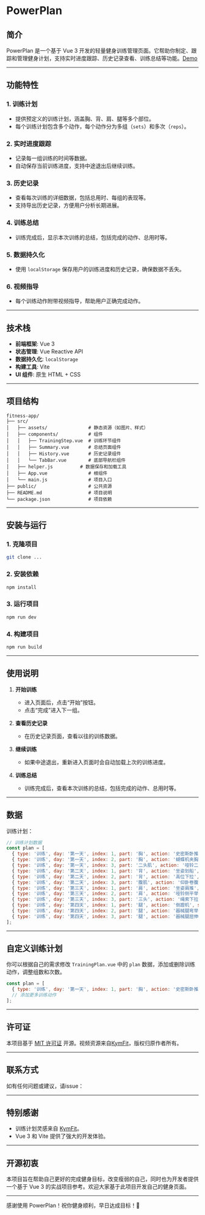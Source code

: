 # PowerPlan

## 简介

PowerPlan 是一个基于 Vue 3 开发的轻量健身训练管理页面。它帮助你制定、跟踪和管理健身计划，支持实时进度跟踪、历史记录查看、训练总结等功能。[Demo](https://do.imhcg.cn/)

---

## 功能特性

### 1. **训练计划**
   - 提供预定义的训练计划，涵盖胸、背、肩、腿等多个部位。
   - 每个训练计划包含多个动作，每个动作分为多组（`sets`）和多次（`reps`）。

### 2. **实时进度跟踪**
   - 记录每一组训练的时间等数据。
   - 自动保存当前训练进度，支持中途退出后继续训练。

### 3. **历史记录**
   - 查看每次训练的详细数据，包括总用时、每组的表现等。
   - 支持导出历史记录，方便用户分析长期进展。

### 4. **训练总结**
   - 训练完成后，显示本次训练的总结，包括完成的动作、总用时等。

### 5. **数据持久化**
   - 使用 `localStorage` 保存用户的训练进度和历史记录，确保数据不丢失。

### 6. **视频指导**
   - 每个训练动作附带视频指导，帮助用户正确完成动作。

---

## 技术栈

- **前端框架**: Vue 3
- **状态管理**: Vue Reactive API
- **数据持久化**: `localStorage`
- **构建工具**: Vite
- **UI 组件**: 原生 HTML + CSS

---

## 项目结构

```
fitness-app/
├── src/
│   ├── assets/               # 静态资源（如图片、样式）
│   ├── components/           # 组件
│   │   ├── TrainingStep.vue  # 训练环节组件
│   │   ├── Summary.vue       # 总结页面组件
│   │   ├── History.vue       # 历史记录组件
│   │   └── TabBar.vue        # 底部导航栏组件
│   ├── helper.js          # 数据保存和加载工具
│   ├── App.vue               # 根组件
│   └── main.js               # 项目入口
├── public/                   # 公共资源
├── README.md                 # 项目说明
└── package.json              # 项目依赖
```

---

## 安装与运行

### 1. 克隆项目

```bash
git clone ...
```

### 2. 安装依赖

```bash
npm install
```

### 3. 运行项目

```bash
npm run dev
```

### 4. 构建项目

```bash
npm run build
```

---

## 使用说明

1. **开始训练**
   - 进入页面后，点击“开始”按钮。
   - 点击“完成”进入下一组。

2. **查看历史记录**
   - 在历史记录页面，查看以往的训练数据。

3. **继续训练**
   - 如果中途退出，重新进入页面时会自动加载上次的训练进度。

4. **训练总结**
   - 训练完成后，查看本次训练的总结，包括完成的动作、总用时等。

---

## 数据

训练计划：

```javascript
// 训练计划数据
const plan = [
  { type: '训练', day: '第一天', index: 1, part: '胸', action: '史密斯卧推', sets: 5, reps: '12-15' },
  { type: '训练', day: '第一天', index: 2, part: '胸', action: '蝴蝶机夹胸', sets: 5, reps: '12-15' },
  { type: '训练', day: '第一天', index: 3, part: '二头肌', action: '哑铃二头肌弯举', sets: 5, reps: '12-15' },
  { type: '训练', day: '第二天', index: 1, part: '背', action: '坐姿划船', sets: 5, reps: '12-15' },
  { type: '训练', day: '第二天', index: 2, part: '背', action: '高位下拉', sets: 5, reps: '12-15' },
  { type: '训练', day: '第二天', index: 3, part: '腹肌', action: '仰卧卷腹', sets: 5, reps: '12-15' },
  { type: '训练', day: '第三天', index: 1, part: '肩', action: '坐姿肩推', sets: 5, reps: '12-15' },
  { type: '训练', day: '第三天', index: 2, part: '肩', action: '哑铃侧平举', sets: 5, reps: '12-15' },
  { type: '训练', day: '第三天', index: 3, part: '三头', action: '绳索下拉', sets: 5, reps: '12-15' },
  { type: '训练', day: '第四天', index: 1, part: '腿', action: '倒蹬机', sets: 5, reps: '12-15' },
  { type: '训练', day: '第四天', index: 2, part: '腿', action: '器械腿弯举', sets: 5, reps: '12-15' },
  { type: '训练', day: '第四天', index: 3, part: '腿', action: '器械腿屈伸', sets: 5, reps: '12-15' },
];

```

---

## 自定义训练计划

你可以根据自己的需求修改 `TrainingPlan.vue` 中的 `plan` 数据，添加或删除训练动作，调整组数和次数。

```javascript
const plan = [
  { type: '训练', day: '第一天', index: 1, part: '胸', action: '史密斯卧推', sets: 5, reps: '12-15' },
  // 添加更多训练动作
];
```

---


## 许可证

本项目基于 [MIT 许可证](LICENSE) 开源。视频资源来自[KymFit](https://www.bilibili.com/video/BV1NX4y1v7Wq)，版权归原作者所有。

---

## 联系方式

如有任何问题或建议，请issue：

---

## 特别感谢

- 训练计划灵感来自 [KymFit](https://www.bilibili.com/video/BV1NX4y1v7Wq)。
- Vue 3 和 Vite 提供了强大的开发体验。

---

## 开源初衷

本项目旨在帮助自己更好的完成健身目标，改变瘦弱的自己，同时也为开发者提供一个基于 Vue 3 的实战项目参考。欢迎大家基于此项目开发自己的健身页面。

---

感谢使用 PowerPlan！祝你健身顺利，早日达成目标！💪